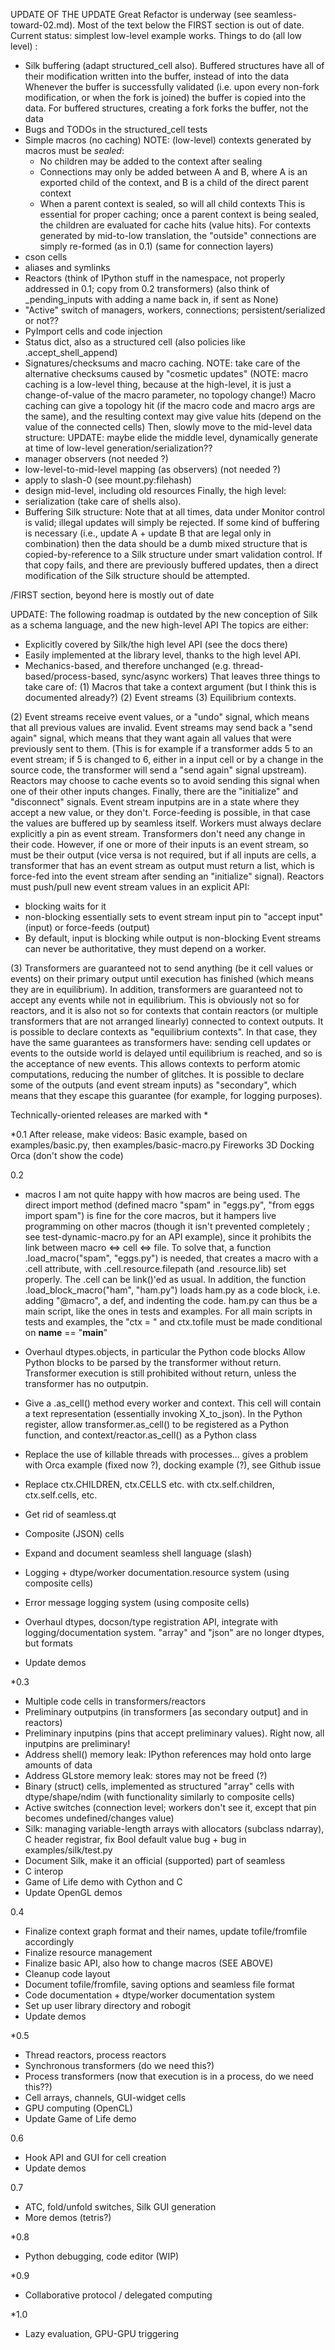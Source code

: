 UPDATE OF THE UPDATE
Great Refactor is underway (see seamless-toward-02.md).
Most of the text below the FIRST section is out of date.
Current status: simplest low-level example works.
Things to do (all low level) :
- Silk buffering (adapt structured_cell also).
  Buffered structures have all of their modification written into the buffer, instead of into the data
  Whenever the buffer is successfully validated (i.e. upon every non-fork modification, or when the fork is joined)
  the buffer is copied into the data. For buffered structures, creating a fork forks the buffer, not the data
- Bugs and TODOs in the structured_cell tests
- Simple macros (no caching)
  NOTE: (low-level) contexts generated by macros must be *sealed*:
  - No children may be added to the context after sealing
  - Connections may only be added between A and B, where
    A is an exported child of the context, and B is a child of the direct parent context
  - When a parent context is sealed, so will all child contexts
  This is essential for proper caching; once a parent context is being sealed, the children
   are evaluated for cache hits (value hits).
  For contexts generated by mid-to-low translation, the "outside" connections are simply re-formed (as in 0.1)
   (same for connection layers)
- cson cells
- aliases and symlinks
- Reactors (think of IPython stuff in the namespace, not properly addressed in 0.1; copy from 0.2 transformers)
  (also think of \_pending_inputs with adding a name back in, if sent as None)
- "Active" switch of managers, workers, connections; persistent/serialized or not??
- PyImport cells and code injection
- Status dict, also as a structured cell  (also policies like .accept_shell_append)
- Signatures/checksums and macro caching. NOTE: take care of the alternative checksums caused by "cosmetic updates"
  (NOTE: macro caching is a low-level thing, because at the high-level, it is just a change-of-value of the macro parameter, no topology change!)
  Macro caching can give a topology hit (if the macro code and macro args are the same), and the resulting context may give value hits
   (depend on the value of the connected cells)
Then, slowly move to the mid-level data structure:
UPDATE: maybe elide the middle level, dynamically generate at time of low-level generation/serialization??
- manager observers (not needed ?)
- low-level-to-mid-level mapping (as observers) (not needed ?)
- apply to slash-0 (see mount.py:filehash)
- design mid-level, including old resources
Finally, the high level:
- serialization (take care of shells also).
- Buffering Silk structure:
Note that at all times, data under Monitor control is valid; illegal updates
will simply be rejected. If some kind of buffering is necessary (i.e.,
update A + update B that are legal only in combination) then the data should
be a dumb mixed structure that is copied-by-reference to a Silk structure
under smart validation control. If that copy fails, and there are previously
buffered updates, then a direct modification of the Silk structure should be
attempted.

/FIRST section, beyond here is mostly out of date

UPDATE:
The following roadmap is outdated by the new conception of Silk as a schema language,
and the new high-level API
The topics are either:
- Explicitly covered by Silk/the high level API (see the docs there)
- Easily implemented at the library level, thanks to the high level API.
- Mechanics-based, and therefore unchanged (e.g. thread-based/process-based,
  sync/async workers)
That leaves three things to take care of:
(1) Macros that take a context argument (but I think this is documented already?)
(2) Event streams
(3) Equilibrium contexts.

(2) Event streams receive event values, or a "undo" signal, which means that all previous
values are invalid. Event streams may send back a "send again" signal, which means
that they want again all values that were previously sent to them. (This is for example if a transformer adds 5 to an event stream; if 5 is changed to 6, either in a input cell or by a change in the source code, the transformer will send a "send again" signal upstream).
Reactors may choose to cache events so to avoid sending this signal when one of their other inputs changes.
Finally, there are the "initialize" and "disconnect" signals.
Event stream inputpins are in a state where they accept a new value, or they don't. Force-feeding is possible, in that case the values are buffered up by seamless itself.
Workers must always declare explicitly a pin as event stream.
Transformers don't need any change in their code. However, if one or more of their inputs is an event stream, so must be their output (vice versa is not required, but if all inputs are cells, a transformer that has an event stream as output must return a list, which is force-fed into the event stream after sending an "initialize" signal).
Reactors must push/pull new event stream values in an explicit API:
  - blocking waits for it
  - non-blocking essentially sets to event stream input pin to "accept input" (input) or force-feeds (output)
  - By default, input is blocking while output is non-blocking
Event streams can never be authoritative, they must depend on a worker.

(3) Transformers are guaranteed not to send anything (be it cell values or events) on their primary output until execution has finished (which means they are in equilibrium).
In addition, transformers are guaranteed not to accept any events while not in equilibrium.
This is obviously not so for reactors, and it is also not so for contexts that contain reactors (or multiple transformers that are not arranged linearly) connected to context outputs.
It is possible to declare contexts as "equilibrium contexts". In that case, they have the same guarantees as transformers have: sending cell updates or events to the outside world is delayed until equilibrium is reached, and so is the acceptance of new events. This allows contexts to perform atomic computations, reducing the number of glitches.
It is possible to declare some of the outputs (and event stream inputs) as "secondary", which means that they escape this guarantee (for example, for logging purposes).






Technically-oriented releases are marked with *

\*0.1
After release, make videos:
  Basic example, based on examples/basic.py, then examples/basic-macro.py
  Fireworks
  3D
  Docking
  Orca (don't show the code)

0.2

- macros
I am not quite happy with how macros are being used. The direct import method
(defined macro "spam" in "eggs.py", "from eggs import spam") is fine for the
core macros, but it hampers live programming on other macros (though it isn't
prevented completely ; see test-dynamic-macro.py for an API example),
since it prohibits the link between macro <=> cell <=> file.
To solve that, a function .load_macro("spam", "eggs.py") is needed, that creates
a macro with a .cell attribute, with .cell.resource.filepath
(and .resource.lib) set properly. The .cell can be link()'ed as usual.
In addition, the function .load_block_macro("ham", "ham.py") loads ham.py as a
code block, i.e. adding "@macro", a def, and indenting the code.
ham.py can thus be a main script, like the ones in tests and examples.
For all main scripts in tests and examples, the "ctx = " and ctx.tofile
must be made conditional on __name__ == "__main__"

- Overhaul dtypes.objects, in particular the Python code blocks
  Allow Python blocks to be parsed by the transformer without return.
  Transformer execution is still prohibited without return, unless the transformer has no outputpin.
- Give a .as_cell() method every worker and context. This cell will contain a text representation
  (essentially invoking X_to_json).
  In the Python register, allow transformer.as_cell() to be registered as a Python function,
  and context/reactor.as_cell() as a Python class
- Replace the use of killable threads with processes... gives a problem with Orca example (fixed now ?), docking example (?), see Github issue
- Replace ctx.CHILDREN, ctx.CELLS etc. with ctx.self.children, ctx.self.cells, etc.
- Get rid of seamless.qt
- Composite (JSON) cells
- Expand and document seamless shell language (slash)
- Logging + dtype/worker documentation.resource system (using composite cells)
- Error message logging system (using composite cells)
- Overhaul dtypes, docson/type registration API, integrate with logging/documentation system. "array" and "json" are no longer dtypes, but formats
- Update demos

\*0.3
- Multiple code cells in transformers/reactors
- Preliminary outputpins (in transformers [as secondary output] and in reactors)
- Preliminary inputpins (pins that accept preliminary values). Right now, all inputpins are preliminary!
- Address shell() memory leak: IPython references may hold onto large amounts of data
- Address GLstore memory leak: stores may not be freed (?)
- Binary (struct) cells, implemented as structured "array" cells with dtype/shape/ndim (with functionality similarly to composite cells)
- Active switches (connection level; workers don't see it, except that pin becomes undefined/changes value)
- Silk: managing variable-length arrays with allocators (subclass ndarray), C header registrar, fix Bool default value bug + bug in examples/silk/test.py
- Document Silk, make it an official (supported) part of seamless
- C interop
- Game of Life demo with Cython and C
- Update OpenGL demos

0.4
- Finalize context graph format and their names, update tofile/fromfile accordingly
- Finalize resource management
- Finalize basic API, also how to change macros (SEE ABOVE)
- Cleanup code layout
- Document tofile/fromfile, saving options and seamless file format
- Code documentation + dtype/worker documentation system
- Set up user library directory and robogit
- Update demos

\*0.5
- Thread reactors, process reactors
- Synchronous transformers (do we need this?)
- Process transformers (now that execution is in a process, do we need this??)
- Cell arrays, channels, GUI-widget cells
- GPU computing (OpenCL)
- Update Game of Life demo

0.6
- Hook API and GUI for cell creation
- Update demos

0.7
- ATC, fold/unfold switches, Silk GUI generation
- More demos (tetris?)

\*0.8
- Python debugging, code editor (WIP)

\*0.9
- Collaborative protocol / delegated computing

\*1.0
- Lazy evaluation, GPU-GPU triggering
